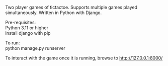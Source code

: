 Two player games of tictactoe.  Supports multiple games played simultaneously.  Written in Python with Django.
  
Pre-requisites:  
Python 3.11 or higher  
Install django with pip  
  
To run:  
python manage.py runserver  
  
To interact with the game once it is running, browse to http://127.0.0.1:8000/
